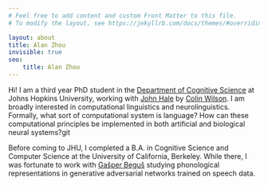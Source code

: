 ```yaml
---
# Feel free to add content and custom Front Matter to this file.
# To modify the layout, see https://jekyllrb.com/docs/themes/#overriding-theme-defaults

layout: about
title: Alan Zhou
invisible: true
seo:
    title: Alan Zhou
---
```


Hi! I am a third year PhD student in the [Department of Cognitive Science](https://cogsci.jhu.edu/) at Johns Hopkins University, working with [John Hale](https://cogsci.jhu.edu/directory/john-t-hale/) by [Colin Wilson](https://cogsci.jhu.edu/directory/colin-wilson/). I am broadly interested in computational linguistics and neurolinguistics. Formally, what sort of computational system is language? How can these computational principles be implemented in both artificial and biological neural systems?git

Before coming to JHU, I completed a B.A. in Cognitive Science and Computer Science at the University of California, Berkeley. While there, I was fortunate to work with [Gašper Beguš](https://gbegus.github.io/) studying phonological representations in generative adversarial networks trained on speech data.
